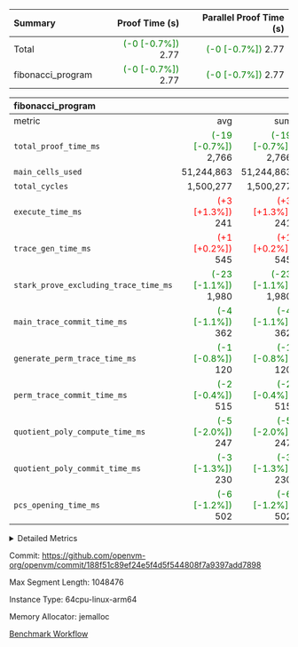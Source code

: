 | Summary | Proof Time (s) | Parallel Proof Time (s) |
|:---|---:|---:|
| Total | <span style='color: green'>(-0 [-0.7%])</span> 2.77 | <span style='color: green'>(-0 [-0.7%])</span> 2.77 |
| fibonacci_program | <span style='color: green'>(-0 [-0.7%])</span> 2.77 | <span style='color: green'>(-0 [-0.7%])</span> 2.77 |


| fibonacci_program |||||
|:---|---:|---:|---:|---:|
|metric|avg|sum|max|min|
| `total_proof_time_ms ` | <span style='color: green'>(-19 [-0.7%])</span> 2,766 | <span style='color: green'>(-19 [-0.7%])</span> 2,766 | <span style='color: green'>(-19 [-0.7%])</span> 2,766 | <span style='color: green'>(-19 [-0.7%])</span> 2,766 |
| `main_cells_used     ` |  51,244,863 |  51,244,863 |  51,244,863 |  51,244,863 |
| `total_cycles        ` |  1,500,277 |  1,500,277 |  1,500,277 |  1,500,277 |
| `execute_time_ms     ` | <span style='color: red'>(+3 [+1.3%])</span> 241 | <span style='color: red'>(+3 [+1.3%])</span> 241 | <span style='color: red'>(+3 [+1.3%])</span> 241 | <span style='color: red'>(+3 [+1.3%])</span> 241 |
| `trace_gen_time_ms   ` | <span style='color: red'>(+1 [+0.2%])</span> 545 | <span style='color: red'>(+1 [+0.2%])</span> 545 | <span style='color: red'>(+1 [+0.2%])</span> 545 | <span style='color: red'>(+1 [+0.2%])</span> 545 |
| `stark_prove_excluding_trace_time_ms` | <span style='color: green'>(-23 [-1.1%])</span> 1,980 | <span style='color: green'>(-23 [-1.1%])</span> 1,980 | <span style='color: green'>(-23 [-1.1%])</span> 1,980 | <span style='color: green'>(-23 [-1.1%])</span> 1,980 |
| `main_trace_commit_time_ms` | <span style='color: green'>(-4 [-1.1%])</span> 362 | <span style='color: green'>(-4 [-1.1%])</span> 362 | <span style='color: green'>(-4 [-1.1%])</span> 362 | <span style='color: green'>(-4 [-1.1%])</span> 362 |
| `generate_perm_trace_time_ms` | <span style='color: green'>(-1 [-0.8%])</span> 120 | <span style='color: green'>(-1 [-0.8%])</span> 120 | <span style='color: green'>(-1 [-0.8%])</span> 120 | <span style='color: green'>(-1 [-0.8%])</span> 120 |
| `perm_trace_commit_time_ms` | <span style='color: green'>(-2 [-0.4%])</span> 515 | <span style='color: green'>(-2 [-0.4%])</span> 515 | <span style='color: green'>(-2 [-0.4%])</span> 515 | <span style='color: green'>(-2 [-0.4%])</span> 515 |
| `quotient_poly_compute_time_ms` | <span style='color: green'>(-5 [-2.0%])</span> 247 | <span style='color: green'>(-5 [-2.0%])</span> 247 | <span style='color: green'>(-5 [-2.0%])</span> 247 | <span style='color: green'>(-5 [-2.0%])</span> 247 |
| `quotient_poly_commit_time_ms` | <span style='color: green'>(-3 [-1.3%])</span> 230 | <span style='color: green'>(-3 [-1.3%])</span> 230 | <span style='color: green'>(-3 [-1.3%])</span> 230 | <span style='color: green'>(-3 [-1.3%])</span> 230 |
| `pcs_opening_time_ms ` | <span style='color: green'>(-6 [-1.2%])</span> 502 | <span style='color: green'>(-6 [-1.2%])</span> 502 | <span style='color: green'>(-6 [-1.2%])</span> 502 | <span style='color: green'>(-6 [-1.2%])</span> 502 |



<details>
<summary>Detailed Metrics</summary>

| group | num_segments | keygen_time_ms | commit_exe_time_ms |
| --- | --- | --- | --- |
| fibonacci_program | 1 | 257 | 5 | 

| group | air_name | quotient_deg | interactions | constraints |
| --- | --- | --- | --- | --- |
| fibonacci_program | AccessAdapterAir<16> | 2 | 5 | 12 | 
| fibonacci_program | AccessAdapterAir<2> | 2 | 5 | 12 | 
| fibonacci_program | AccessAdapterAir<32> | 2 | 5 | 12 | 
| fibonacci_program | AccessAdapterAir<4> | 2 | 5 | 12 | 
| fibonacci_program | AccessAdapterAir<8> | 2 | 5 | 12 | 
| fibonacci_program | BitwiseOperationLookupAir<8> | 2 | 2 | 4 | 
| fibonacci_program | MemoryMerkleAir<8> | 2 | 4 | 39 | 
| fibonacci_program | PersistentBoundaryAir<8> | 2 | 3 | 7 | 
| fibonacci_program | PhantomAir | 2 | 3 | 5 | 
| fibonacci_program | Poseidon2PeripheryAir<BabyBearParameters>, 1> | 2 | 1 | 286 | 
| fibonacci_program | ProgramAir | 1 | 1 | 4 | 
| fibonacci_program | RangeTupleCheckerAir<2> | 1 | 1 | 4 | 
| fibonacci_program | Rv32HintStoreAir | 2 | 18 | 28 | 
| fibonacci_program | VariableRangeCheckerAir | 1 | 1 | 4 | 
| fibonacci_program | VmAirWrapper<Rv32BaseAluAdapterAir, BaseAluCoreAir<4, 8> | 2 | 20 | 37 | 
| fibonacci_program | VmAirWrapper<Rv32BaseAluAdapterAir, LessThanCoreAir<4, 8> | 2 | 18 | 40 | 
| fibonacci_program | VmAirWrapper<Rv32BaseAluAdapterAir, ShiftCoreAir<4, 8> | 2 | 24 | 91 | 
| fibonacci_program | VmAirWrapper<Rv32BranchAdapterAir, BranchEqualCoreAir<4> | 2 | 11 | 20 | 
| fibonacci_program | VmAirWrapper<Rv32BranchAdapterAir, BranchLessThanCoreAir<4, 8> | 2 | 13 | 35 | 
| fibonacci_program | VmAirWrapper<Rv32CondRdWriteAdapterAir, Rv32JalLuiCoreAir> | 2 | 10 | 18 | 
| fibonacci_program | VmAirWrapper<Rv32JalrAdapterAir, Rv32JalrCoreAir> | 2 | 16 | 20 | 
| fibonacci_program | VmAirWrapper<Rv32LoadStoreAdapterAir, LoadSignExtendCoreAir<4, 8> | 2 | 18 | 33 | 
| fibonacci_program | VmAirWrapper<Rv32LoadStoreAdapterAir, LoadStoreCoreAir<4> | 2 | 17 | 40 | 
| fibonacci_program | VmAirWrapper<Rv32MultAdapterAir, DivRemCoreAir<4, 8> | 2 | 25 | 84 | 
| fibonacci_program | VmAirWrapper<Rv32MultAdapterAir, MulHCoreAir<4, 8> | 2 | 24 | 31 | 
| fibonacci_program | VmAirWrapper<Rv32MultAdapterAir, MultiplicationCoreAir<4, 8> | 2 | 19 | 19 | 
| fibonacci_program | VmAirWrapper<Rv32RdWriteAdapterAir, Rv32AuipcCoreAir> | 2 | 12 | 14 | 
| fibonacci_program | VmConnectorAir | 2 | 5 | 11 | 

| group | air_name | segment | rows | prep_cols | perm_cols | main_cols | cells |
| --- | --- | --- | --- | --- | --- | --- | --- |
| fibonacci_program | AccessAdapterAir<8> | 0 | 128 |  | 16 | 17 | 4,224 | 
| fibonacci_program | BitwiseOperationLookupAir<8> | 0 | 65,536 | 3 | 8 | 2 | 655,360 | 
| fibonacci_program | MemoryMerkleAir<8> | 0 | 512 |  | 16 | 32 | 24,576 | 
| fibonacci_program | PersistentBoundaryAir<8> | 0 | 128 |  | 12 | 20 | 4,096 | 
| fibonacci_program | PhantomAir | 0 | 1 |  | 12 | 6 | 18 | 
| fibonacci_program | Poseidon2PeripheryAir<BabyBearParameters>, 1> | 0 | 256 |  | 8 | 300 | 78,848 | 
| fibonacci_program | ProgramAir | 0 | 8,192 |  | 8 | 10 | 147,456 | 
| fibonacci_program | RangeTupleCheckerAir<2> | 0 | 524,288 | 2 | 8 | 1 | 4,718,592 | 
| fibonacci_program | Rv32HintStoreAir | 0 | 4 |  | 44 | 32 | 304 | 
| fibonacci_program | VariableRangeCheckerAir | 0 | 262,144 | 2 | 8 | 1 | 2,359,296 | 
| fibonacci_program | VmAirWrapper<Rv32BaseAluAdapterAir, BaseAluCoreAir<4, 8> | 0 | 1,048,576 |  | 52 | 36 | 92,274,688 | 
| fibonacci_program | VmAirWrapper<Rv32BaseAluAdapterAir, LessThanCoreAir<4, 8> | 0 | 524,288 |  | 40 | 37 | 40,370,176 | 
| fibonacci_program | VmAirWrapper<Rv32BranchAdapterAir, BranchEqualCoreAir<4> | 0 | 262,144 |  | 28 | 26 | 14,155,776 | 
| fibonacci_program | VmAirWrapper<Rv32BranchAdapterAir, BranchLessThanCoreAir<4, 8> | 0 | 8 |  | 32 | 32 | 512 | 
| fibonacci_program | VmAirWrapper<Rv32CondRdWriteAdapterAir, Rv32JalLuiCoreAir> | 0 | 131,072 |  | 28 | 18 | 6,029,312 | 
| fibonacci_program | VmAirWrapper<Rv32JalrAdapterAir, Rv32JalrCoreAir> | 0 | 32 |  | 36 | 28 | 2,048 | 
| fibonacci_program | VmAirWrapper<Rv32LoadStoreAdapterAir, LoadStoreCoreAir<4> | 0 | 128 |  | 52 | 41 | 11,904 | 
| fibonacci_program | VmAirWrapper<Rv32RdWriteAdapterAir, Rv32AuipcCoreAir> | 0 | 16 |  | 28 | 20 | 768 | 
| fibonacci_program | VmConnectorAir | 0 | 2 | 1 | 16 | 5 | 42 | 

| group | segment | trace_gen_time_ms | total_proof_time_ms | total_cycles | total_cells | stark_prove_excluding_trace_time_ms | quotient_poly_compute_time_ms | quotient_poly_commit_time_ms | perm_trace_commit_time_ms | pcs_opening_time_ms | main_trace_commit_time_ms | main_cells_used | generate_perm_trace_time_ms | execute_time_ms |
| --- | --- | --- | --- | --- | --- | --- | --- | --- | --- | --- | --- | --- | --- | --- |
| fibonacci_program | 0 | 545 | 2,766 | 1,500,277 | 160,837,996 | 1,980 | 247 | 230 | 515 | 502 | 362 | 51,244,863 | 120 | 241 | 

| group | segment | trace_height_constraint | weighted_sum | threshold |
| --- | --- | --- | --- | --- |
| fibonacci_program | 0 | 0 | 3,932,542 | 2,013,265,921 | 
| fibonacci_program | 0 | 1 | 10,749,400 | 2,013,265,921 | 
| fibonacci_program | 0 | 2 | 1,966,271 | 2,013,265,921 | 
| fibonacci_program | 0 | 3 | 10,749,532 | 2,013,265,921 | 
| fibonacci_program | 0 | 4 | 1,664 | 2,013,265,921 | 
| fibonacci_program | 0 | 5 | 640 | 2,013,265,921 | 
| fibonacci_program | 0 | 6 | 7,209,100 | 2,013,265,921 | 
| fibonacci_program | 0 | 7 |  | 2,013,265,921 | 
| fibonacci_program | 0 | 8 | 35,535,101 | 2,013,265,921 | 

</details>


Commit: https://github.com/openvm-org/openvm/commit/188f51c89ef24e5f4d5f544808f7a9397add7898

Max Segment Length: 1048476

Instance Type: 64cpu-linux-arm64

Memory Allocator: jemalloc

[Benchmark Workflow](https://github.com/openvm-org/openvm/actions/runs/14179620286)
